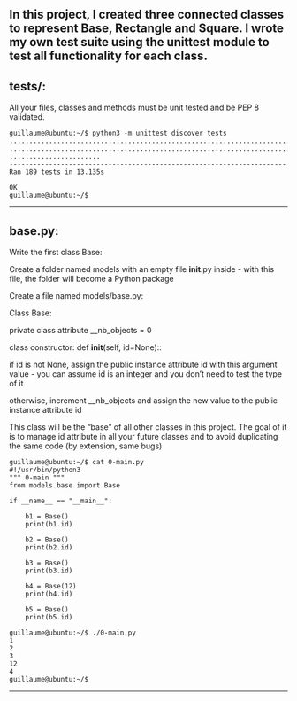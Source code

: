 ## In this project, I created three connected classes to represent Base, Rectangle and Square. I wrote my own test suite using the unittest module to test all functionality for each class.


## tests/:

All your files, classes and methods must be unit tested and be PEP 8 validated.


	guillaume@ubuntu:~/$ python3 -m unittest discover tests
	...................................................................................
	...................................................................................
	.......................
	----------------------------------------------------------------------
	Ran 189 tests in 13.135s
	
	OK
	guillaume@ubuntu:~/$

-----------------------------------------------------------------------------------------------------------------------------------------------------


## base.py:

Write the first class Base:

Create a folder named models with an empty file __init__.py inside - with this file, the folder will become a Python package

Create a file named models/base.py:

Class Base:

private class attribute __nb_objects = 0

class constructor: def __init__(self, id=None)::

if id is not None, assign the public instance attribute id with this argument value - you can assume id is an integer and you don’t need to test the type of it

otherwise, increment __nb_objects and assign the new value to the public instance attribute id

This class will be the “base” of all other classes in this project. The goal of it is to manage id attribute in all your future classes and to avoid duplicating the same code (by extension, same bugs)


	guillaume@ubuntu:~/$ cat 0-main.py
	#!/usr/bin/python3
	""" 0-main """
	from models.base import Base
	
	if __name__ == "__main__":
	
	    b1 = Base()
	    print(b1.id)
	
	    b2 = Base()
	    print(b2.id)
	
	    b3 = Base()
	    print(b3.id)
	
	    b4 = Base(12)
	    print(b4.id)
	
	    b5 = Base()
	    print(b5.id)
	
	guillaume@ubuntu:~/$ ./0-main.py
	1
	2
	3
	12
	4
	guillaume@ubuntu:~/$ 

-----------------------------------------------------------------------------------------------------------------------------------------------------

